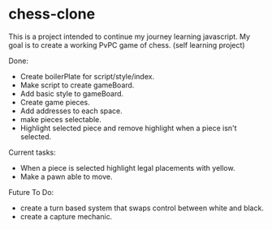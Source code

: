 # chess-clone
This is a project intended to continue my journey learning javascript. My goal is to create a working PvPC game of chess. (self learning project)


Done:

- Create boilerPlate for script/style/index.
- Make script to create gameBoard.
- Add basic style to gameBoard.
- Create game pieces.
- Add addresses to each space.
- make pieces selectable.
- Highlight selected piece and remove highlight when a piece isn't selected.


Current tasks:
- When a piece is selected highlight legal placements with yellow.
- Make a pawn able to move.


Future To Do:

- create a turn based system that swaps control between white and black.
- create a capture mechanic.